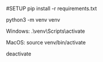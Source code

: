 #SETUP
pip install -r requirements.txt

python3 -m venv venv

Windows: .\venv\Scripts\activate

MacOS: source venv/bin/activate

deactivate